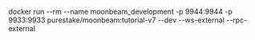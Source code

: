 docker run --rm --name moonbeam_development -p 9944:9944 -p 9933:9933 purestake/moonbeam:tutorial-v7 --dev --ws-external --rpc-external